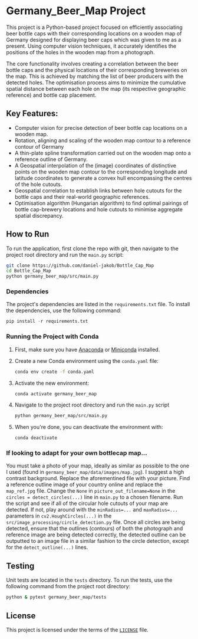 # Germany_Beer_Map Project

This project is a Python-based project focused on efficiently associating beer bottle caps with their corresponding locations on a wooden map of Germany designed for displaying beer caps which was given to me as a present. Using computer vision techniques, it accurately identifies the positions of the holes in the wooden map from a photograph.

The core functionality involves creating a correlation between the beer bottle caps and the physical locations of their corresponding breweries on the map. This is achieved by matching the list of beer producers with the detected holes. The optimisation process aims to minimize the cumulative spatial distance between each hole on the map (its respective geographic reference) and bottle cap placement.

## Key Features:

-   Computer vision for precise detection of beer bottle cap locations on a wooden map.
-   Rotation, aligning and scaling of the wooden map contour to a reference contour of Germany
-   A thin-plate spline transformation carried out on the wooden map onto a reference outline of Germany.
-   A Geospatial interpolation of the (image) coordinates of distinctive points on the wooden map contour to the corresponding longitude and latitude coordinates to generate a convex hull encompassing the centres of the hole cutouts.
-   Geospatial correlation to establish links between hole cutouts for the bottle caps and their real-world geographic references.
-   Optimisation algorithm (Hungarian algorithm) to find optimal pairings of bottle cap-brewery locations and hole cutouts to minimise aggregate spatial discrepancy.

## How to Run

To run the application, first clone the repo with git, then navigate to the project root directory and run the `main.py` script:

```bash
git clone https://github.com/daniel-jakob/Bottle_Cap_Map
cd Bottle_Cap_Map
python germany_beer_map/src/main.py
```

### Dependencies

The project's dependencies are listed in the `requirements.txt` file. To install the dependencies, use the following command:

```python
pip install -r requirements.txt
```

### Running the Project with Conda

1. First, make sure you have [Anaconda](https://www.anaconda.com/products/distribution) or [Miniconda](https://docs.conda.io/en/latest/miniconda.html) installed.

2. Create a new Conda environment using the `conda.yaml` file:

    ```sh
    conda env create -f conda.yaml
    ```

3. Activate the new environment:

    ```sh
    conda activate germany_beer_map
    ```

4. Navigate to the project root directory and run the `main.py` script

    ```sh
    python germany_beer_map/src/main.py
    ```

5. When you're done, you can deactivate the environment with:

    ```sh
    conda deactivate
    ```

### If looking to adapt for your own bottlecap map...

You must take a photo of your map, ideally as similar as possible to the one I used (found in `germany_beer_map/data/images/map.jpg`). I suggest a high contrast background. Replace the aforementined file with your picture. Find a reference outline image of your country online and replace the `map_ref.jpg` file. Change the `None` in `picture_out_filename=None` in the `circles = detect_circles(...)` line in `main.py` to a chosen filename. Run the script and see if all of the circular hole cutouts of your map are detected. If not, play around with the `minRadius=...` and `maxRadius=...` parameters in `cv2.HoughCircles(...)` in the `src/image_processing/circle_detection.py` file. Once all circles are being detected, ensure that the outlines (contours) of both the photograph and reference image are being detected correctly, the detected outline can be outputted to an image file in a similar fashion to the circle detection, except for the `detect_outline(...)` lines.

## Testing

Unit tests are located in the `tests` directory. To run the tests, use the following command from the project root directory:

```bash
python & pytest germany_beer_map/tests
```

## License

This project is licensed under the terms of the [`LICENSE`](LICENSE) file.
